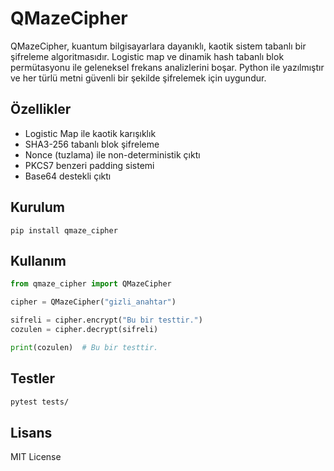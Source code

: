 # QMazeCipher

QMazeCipher, kuantum bilgisayarlara dayanıklı, kaotik sistem tabanlı bir şifreleme algoritmasıdır. Logistic map ve dinamik hash tabanlı blok permütasyonu ile geleneksel frekans analizlerini boşar. Python ile yazılmıştır ve her türlü metni güvenli bir şekilde şifrelemek için uygundur.

## Özellikler
- Logistic Map ile kaotik karışıklık
- SHA3-256 tabanlı blok şifreleme
- Nonce (tuzlama) ile non-deterministik çıktı
- PKCS7 benzeri padding sistemi
- Base64 destekli çıktı

## Kurulum
```
pip install qmaze_cipher
```

## Kullanım
```python
from qmaze_cipher import QMazeCipher

cipher = QMazeCipher("gizli_anahtar")

sifreli = cipher.encrypt("Bu bir testtir.")
cozulen = cipher.decrypt(sifreli)

print(cozulen)  # Bu bir testtir.
```

## Testler
```bash
pytest tests/
```

## Lisans
MIT License
